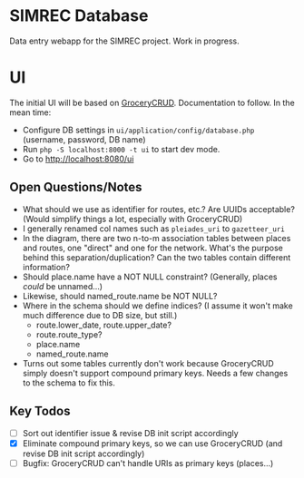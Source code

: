 # SIMREC Database

Data entry webapp for the SIMREC project. Work in progress.

# UI

The initial UI will be based on [GroceryCRUD](https://www.grocerycrud.com/). Documentation
to follow. In the mean time:

- Configure DB settings in `ui/application/config/database.php` (username, password, DB name)
- Run `php -S localhost:8000 -t ui` to start dev mode.
- Go to [http://localhost:8080/ui](http://localhost:8080/ui)

## Open Questions/Notes

- What should we use as identifier for routes, etc.? Are UUIDs acceptable? (Would simplify things a lot, especially
  with GroceryCRUD)
- I generally renamed col names such as `pleiades_uri` to `gazetteer_uri`
- In the diagram, there are two n-to-m association tables between places and routes, one "direct" and one for the 
  network. What's the purpose behind this separation/duplication? Can the two tables contain different information?
- Should place.name have a NOT NULL constraint? (Generally, places _could_ be unnamed...)
- Likewise, should named_route.name be NOT NULL?
- Where in the schema should we define indices? (I assume it won't make much difference due to DB size, but still.)
  - route.lower_date, route.upper_date?
  - route.route_type?
  - place.name
  - named_route.name
- Turns out some tables currently don't work because GroceryCRUD simply doesn't support compound primary keys. Needs
  a few changes to the schema to fix  this.

## Key Todos

- [ ] Sort out identifier issue & revise DB init script accordingly
- [x] Eliminate compound primary keys, so we can use GroceryCRUD (and revise DB init script accordingly)
- [ ] Bugfix: GroceryCRUD can't handle URIs as primary keys (places...)
